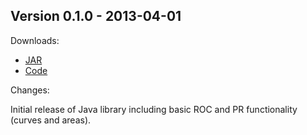 Version 0.1.0 - 2013-04-01
--------------------------

Downloads:

* [JAR](http://kboyd.github.com/Roc/releases/0.1.0/roc-0.1.0.jar)
* [Code](https://github.com/kboyd/Roc/tree/0.1.0)

Changes:

Initial release of Java library including basic ROC and PR functionality
(curves and areas).


